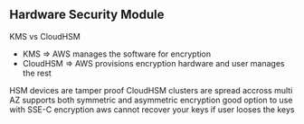 Hardware Security Module
---
KMS vs CloudHSM
- KMS => AWS manages the software for encryption
- CloudHSM => AWS provisions encryption hardware and user manages the rest


HSM devices are tamper proof
CloudHSM clusters are spread accross multi AZ
supports both symmetric and asymmetric encryption
good option to use with SSE-C encryption
aws cannot recover your keys if user looses the keys
